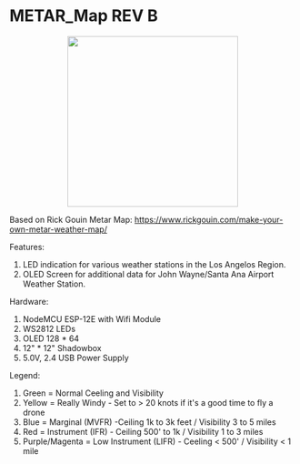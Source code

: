 # METAR_Map REV B

<p align="center">
  <img src=https://github.com/schu-lab/METAR_Map/blob/main/IMG_9553.jpg height="300 />
  <img src=https://github.com/schu-lab/METAR_Map/blob/main/IMG_9548.jpg height="300" />
</p>

Based on Rick Gouin Metar Map: https://www.rickgouin.com/make-your-own-metar-weather-map/

Features:
1. LED indication for various weather stations in the Los Angelos Region.
2. OLED Screen for additional data for John Wayne/Santa Ana Airport Weather Station.

Hardware:
1. NodeMCU ESP-12E with Wifi Module
2. WS2812 LEDs
3. OLED 128 * 64
4. 12" * 12" Shadowbox
5. 5.0V, 2.4 USB Power Supply

Legend:
1.  Green = Normal Ceeling and Visibility
2.  Yellow = Really Windy - Set to > 20 knots if it's a good time to fly a drone
3.  Blue = Marginal (MVFR) -Ceiling 1k to 3k feet / Visibility 3 to 5 miles
4.  Red = Instrument (IFR) - Ceiling 500' to 1k / Visibility 1 to 3 miles
5.  Purple/Magenta = Low Instrument (LIFR) - Ceeling < 500' / Visibility < 1 mile
